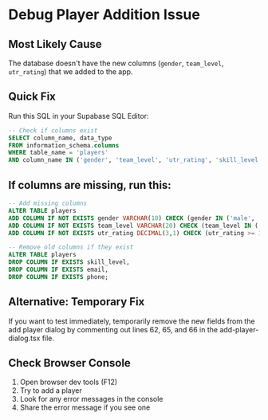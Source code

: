 # Debug Player Addition Issue

## Most Likely Cause
The database doesn't have the new columns (`gender`, `team_level`, `utr_rating`) that we added to the app.

## Quick Fix
Run this SQL in your Supabase SQL Editor:

```sql
-- Check if columns exist
SELECT column_name, data_type 
FROM information_schema.columns 
WHERE table_name = 'players' 
AND column_name IN ('gender', 'team_level', 'utr_rating', 'skill_level', 'email', 'phone');
```

## If columns are missing, run this:
```sql
-- Add missing columns
ALTER TABLE players 
ADD COLUMN IF NOT EXISTS gender VARCHAR(10) CHECK (gender IN ('male', 'female')),
ADD COLUMN IF NOT EXISTS team_level VARCHAR(20) CHECK (team_level IN ('varsity', 'jv', 'freshman')),
ADD COLUMN IF NOT EXISTS utr_rating DECIMAL(3,1) CHECK (utr_rating >= 1 AND utr_rating <= 16);

-- Remove old columns if they exist
ALTER TABLE players 
DROP COLUMN IF EXISTS skill_level,
DROP COLUMN IF EXISTS email,
DROP COLUMN IF EXISTS phone;
```

## Alternative: Temporary Fix
If you want to test immediately, temporarily remove the new fields from the add player dialog by commenting out lines 62, 65, and 66 in the add-player-dialog.tsx file.

## Check Browser Console
1. Open browser dev tools (F12)
2. Try to add a player
3. Look for any error messages in the console
4. Share the error message if you see one
